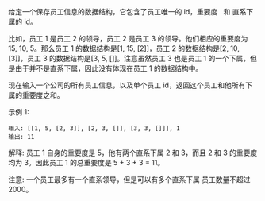 给定一个保存员工信息的数据结构，它包含了员工唯一的 id，重要度   和 直系下属的 id。

比如，员工 1 是员工 2 的领导，员工 2 是员工 3 的领导。他们相应的重要度为 15, 10, 5。那么员工 1 的数据结构是[1, 15, [2]]，员工 2 的数据结构是[2, 10, [3]]，员工 3 的数据结构是[3, 5, []]。注意虽然员工 3 也是员工 1 的一个下属，但是由于并不是直系下属，因此没有体现在员工 1 的数据结构中。

现在输入一个公司的所有员工信息，以及单个员工 id，返回这个员工和他所有下属的重要度之和。

示例 1:

```
输入: [[1, 5, [2, 3]], [2, 3, []], [3, 3, []]], 1
输出: 11
```

解释:
员工 1 自身的重要度是 5，他有两个直系下属 2 和 3，而且 2 和 3 的重要度均为 3。因此员工 1 的总重要度是 5 + 3 + 3 = 11。

注意:
一个员工最多有一个直系领导，但是可以有多个直系下属
员工数量不超过 2000。
